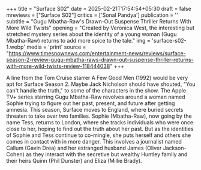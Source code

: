 +++
title = "Surface S02"
date = 2025-02-21T17:54:54+05:30
draft = false
mreviews = ["Surface S02"]
critics = ['Sonal Pandya']
publication = ''
subtitle = "Gugu Mbatha-Raw's Drawn-Out Suspense Thriller Returns With More Wild Twists"
opening = "Created by Veronica West, the interesting but stretched mystery series about the identity of a young woman (Gugu Mbatha-Raw) returns to add more spice to the tale."
img = 'surface-s02-1.webp'
media = 'print'
source = "https://www.timesnownews.com/entertainment-news/reviews/surface-season-2-review-gugu-mbatha-raws-drawn-out-suspense-thriller-returns-with-more-wild-twists-review-118444038"
+++

A line from the Tom Cruise starrer A Few Good Men (1992) would be very apt for Surface Season 2. Maybe Jack Nicholson should have shouted, "You can't handle the truth," to some of the characters in the show. The Apple TV+ series starring Gugu Mbatha-Raw revolves around a woman named Sophie trying to figure out her past, present, and future after getting amnesia. This season, Surface moves to England, where buried secrets threaten to take over two families. Sophie (Mbatha-Raw), now going by the name Tess, returns to London, where she tracks individuals who were once close to her, hoping to find out the truth about her past. But as the identities of Sophie and Tess continue to co-mingle, she puts herself and others she comes in contact with in more danger. This involves a journalist named Callum (Gavin Drea) and her estranged husband James (Oliver Jackson-Cohen) as they interact with the secretive but wealthy Huntley family and their heirs Quinn (Phil Dunster) and Eliza (Millie Brady).
